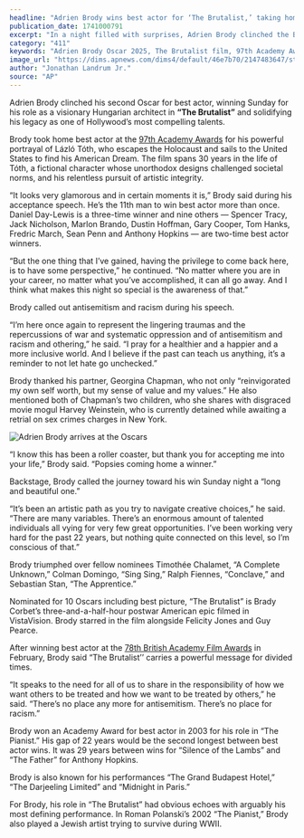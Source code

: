 ```yaml
---
headline: "Adrien Brody wins best actor for ‘The Brutalist,’ taking home his second career Oscar"
publication_date: 1741000791
excerpt: "In a night filled with surprises, Adrien Brody clinched the Best Actor Oscar at the 97th Academy Awards on March 2, 2025, for his riveting performance in The Brutalist. The win marked Brody’s second Oscar, placing him among an elite group of actors with multiple Academy Awards."
category: "411"
keywords: "Adrien Brody Oscar 2025, The Brutalist film, 97th Academy Awards winners, Lázló Tóth character, Adrien Brody The Pianist, Holocaust survivor story, Best Actor winners list, antisemitism in film, Georgina Chapman relationship, Brady Corbet director, The Brutalist Oscar nominations, Adrien Brody acceptance speech, 22 years between Oscar wins, postwar American epic, Adrien Brody career highlights"
image_url: "https://dims.apnews.com/dims4/default/46e7b70/2147483647/strip/true/crop/4877x2743+0+199/resize/1440x810!/quality/90/?url=https%3A%2F%2Fassets.apnews.com%2F67%2F5f%2Fc7e16536a0d200cde1ab061f1185%2Fc8e7e98fea664c439a5d69c0c8c2f76f"
author: "Jonathan Landrum Jr."
source: "AP"
---
```


Adrien Brody clinched his second Oscar for best actor, winning Sunday for his role as a visionary Hungarian architect in **“The Brutalist”** and solidifying his legacy as one of Hollywood’s most compelling talents.

Brody took home best actor at the [97th Academy Awards](https://en.wikipedia.org/wiki/97th_Academy_Awards) for his powerful portrayal of Lázló Tóth, who escapes the Holocaust and sails to the United States to find his American Dream. The film spans 30 years in the life of Tóth, a fictional character whose unorthodox designs challenged societal norms, and his relentless pursuit of artistic integrity.

“It looks very glamorous and in certain moments it is,” Brody said during his acceptance speech. He’s the 11th man to win best actor more than once. Daniel Day-Lewis is a three-time winner and nine others — Spencer Tracy, Jack Nicholson, Marlon Brando, Dustin Hoffman, Gary Cooper, Tom Hanks, Fredric March, Sean Penn and Anthony Hopkins — are two-time best actor winners.

“But the one thing that I’ve gained, having the privilege to come back here, is to have some perspective,” he continued. “No matter where you are in your career, no matter what you’ve accomplished, it can all go away. And I think what makes this night so special is the awareness of that.”

Brody called out antisemitism and racism during his speech.

“I’m here once again to represent the lingering traumas and the repercussions of war and systematic oppression and of antisemitism and racism and othering,” he said. “I pray for a healthier and a happier and a more inclusive world. And I believe if the past can teach us anything, it’s a reminder to not let hate go unchecked.”

Brody thanked his partner, Georgina Chapman, who not only “reinvigorated my own self worth, but my sense of value and my values.” He also mentioned both of Chapman’s two children, who she shares with disgraced movie mogul Harvey Weinstein, who is currently detained while awaiting a retrial on sex crimes charges in New York.

![Adrien Brody arrives at the Oscars](https://dims.apnews.com/dims4/default/d87c5f2/2147483647/strip/true/crop/8250x5835+0+0/resize/1440x1018!/format/webp/quality/90/?url=https%3A%2F%2Fassets.apnews.com%2F00%2Fae%2F730c0131047408309e01412c17b9%2F36f0ee5925a0459c80a3fb9394d56abc)

“I know this has been a roller coaster, but thank you for accepting me into your life,” Brody said. “Popsies coming home a winner.”

Backstage, Brody called the journey toward his win Sunday night a “long and beautiful one.”

“It’s been an artistic path as you try to navigate creative choices,” he said. “There are many variables. There’s an enormous amount of talented individuals all vying for very few great opportunities. I’ve been working very hard for the past 22 years, but nothing quite connected on this level, so I’m conscious of that.”

Brody triumphed over fellow nominees Timothée Chalamet, “A Complete Unknown,” Colman Domingo, “Sing Sing,” Ralph Fiennes, “Conclave,” and Sebastian Stan, “The Apprentice.”

Nominated for 10 Oscars including best picture, “The Brutalist” is Brady Corbet’s three-and-a-half-hour postwar American epic filmed in VistaVision. Brody starred in the film alongside Felicity Jones and Guy Pearce.

After winning best actor at the [78th British Academy Film Awards](https://en.wikipedia.org/wiki/78th_British_Academy_Film_Awards) in February, Brody said “The Brutalist’’ carries a powerful message for divided times.

“It speaks to the need for all of us to share in the responsibility of how we want others to be treated and how we want to be treated by others,” he said. “There’s no place any more for antisemitism. There’s no place for racism.”

Brody won an Academy Award for best actor in 2003 for his role in “The Pianist.” His gap of 22 years would be the second longest between best actor wins. It was 29 years between wins for “Silence of the Lambs” and “The Father” for Anthony Hopkins.

Brody is also known for his performances “The Grand Budapest Hotel,” “The Darjeeling Limited” and “Midnight in Paris.”

For Brody, his role in “The Brutalist” had obvious echoes with arguably his most defining performance. In Roman Polanski’s 2002 “The Pianist,” Brody also played a Jewish artist trying to survive during WWII.
